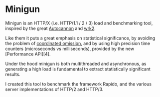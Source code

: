 # Minigun

Minigun is an HTTP/X (i.e. HTTP/1.1 / 2 / 3) load and benchmarking tool, inspired by the great [Autocannon][1] and [wrk2][2].

Like them it puts a great emphasis on statistical significance, by avoiding the problem of [coordinated omission][3], and by using high precision time counters (microseconds vs milliseconds), provided by the new [Performance API][4].

Under the hood minigun is both multithreaded and asynchronous, as generating a high load is fundamental to extract statistically significant results.

I created this tool to benchmark the framework Rapido, and the various server implementations of HTTP/2 and HTTP/3. 

[1]: https://github.com/mcollina/autocannon
[2]: https://github.com/giltene/wrk2
[3]: http://highscalability.com/blog/2015/10/5/your-load-generator-is-probably-lying-to-you-take-the-red-pi.html
